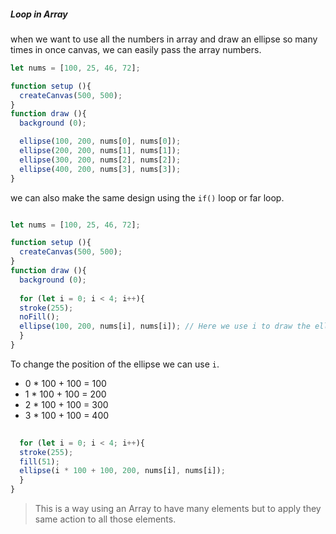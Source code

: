 ##### Loop in Array
 when we want to use all the numbers in array and draw an ellipse so many times in once canvas, we can easily pass the array numbers.

```javascript
let nums = [100, 25, 46, 72];

function setup (){
  createCanvas(500, 500);
}
function draw (){
  background (0);

  ellipse(100, 200, nums[0], nums[0]);
  ellipse(200, 200, nums[1], nums[1]);
  ellipse(300, 200, nums[2], nums[2]);
  ellipse(400, 200, nums[3], nums[3]);
}
```
we can also make the same design using the `if()` loop or far loop.
```javascript

let nums = [100, 25, 46, 72];

function setup (){
  createCanvas(500, 500);
}
function draw (){
  background (0);
  
  for (let i = 0; i < 4; i++){
  stroke(255);
  noFill();
  ellipse(100, 200, nums[i], nums[i]); // Here we use i to draw the ellipse 4 time.
  }
}
```
To change the position of the ellipse we can use `i`.
 
 * 0 * 100 + 100 = 100
 * 1 * 100 + 100 = 200
 * 2 * 100 + 100 = 300
 * 3 * 100 + 100 = 400
   
```javascript
  
  for (let i = 0; i < 4; i++){
  stroke(255);
  fill(51);
  ellipse(i * 100 + 100, 200, nums[i], nums[i]);
  }
}
```
> This is a way using an Array to have many elements but to apply they same action to all those elements.

